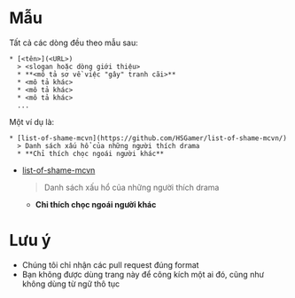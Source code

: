 # Mẫu
Tất cả các dòng đều theo mẫu sau: 
```
* [<tên>](<URL>)
  > <slogan hoặc dòng giới thiệu>
  * **<mô tả sơ về việc "gây" tranh cãi>**
  * <mô tả khác>
  * <mô tả khác>
  * <mô tả khác>
  ...
```

Một ví dụ là:
```
* [list-of-shame-mcvn](https://github.com/HSGamer/list-of-shame-mcvn/)
  > Danh sách xấu hổ của những người thích drama
  * **Chỉ thích chọc ngoái người khác**
```
* [list-of-shame-mcvn](https://github.com/HSGamer/list-of-shame-mcvn/)
  > Danh sách xấu hổ của những người thích drama
  * **Chỉ thích chọc ngoái người khác**

# Lưu ý
* Chúng tôi chỉ nhận các pull request đúng format
* Bạn không được dùng trang này để công kích một ai đó, cũng như không dùng từ ngữ thô tục
